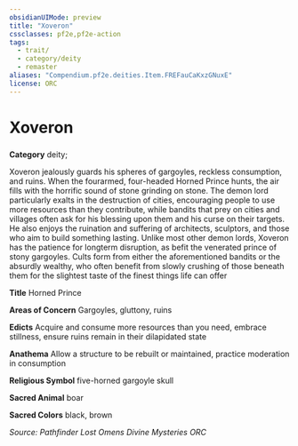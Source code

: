 ```yaml
---
obsidianUIMode: preview
title: "Xoveron"
cssclasses: pf2e,pf2e-action
tags:
  - trait/
  - category/deity
  - remaster
aliases: "Compendium.pf2e.deities.Item.FREFauCaKxzGNuxE"
license: ORC
---
```

# Xoveron

### 

**Category** deity; 




Xoveron jealously guards his spheres of gargoyles, reckless consumption, and ruins. When the fourarmed, four-headed Horned Prince hunts, the air fills with the horrific sound of stone grinding on stone. The demon lord particularly exalts in the destruction of cities, encouraging people to use more resources than they contribute, while bandits that prey on cities and villages often ask for his blessing upon them and his curse on their targets. He also enjoys the ruination and suffering of architects, sculptors, and those who aim to build something lasting. Unlike most other demon lords, Xoveron has the patience for longterm disruption, as befit the venerated prince of stony gargoyles. Cults form from either the aforementioned bandits or the absurdly wealthy, who often benefit from slowly crushing of those beneath them for the slightest taste of the finest things life can offer

**Title** Horned Prince

**Areas of Concern** Gargoyles, gluttony, ruins

**Edicts** Acquire and consume more resources than you need, embrace stillness, ensure ruins remain in their dilapidated state

**Anathema** Allow a structure to be rebuilt or maintained, practice moderation in consumption

**Religious Symbol** five-horned gargoyle skull

**Sacred Animal** boar

**Sacred Colors** black, brown

*Source: Pathfinder Lost Omens Divine Mysteries*
*ORC*